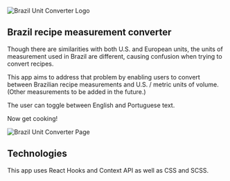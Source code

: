![Brazil Unit Converter Logo](https://sea-organ-seeds.s3.amazonaws.com/images/purple-flag-small.jpg "Brazil Unit Converter Logo")

## Brazil recipe measurement converter

Though there are similarities with both U.S. and European units, the units of measurement used in Brazil are different, causing confusion when trying to convert recipes. 

This app aims to address that problem by enabling users to convert between Brazilian recipe measurements and U.S. / metric units of volume. (Other measurements to be added in the future.)

The user can toggle between English and Portuguese text.

Now get cooking!

![Brazil Unit Converter Page](https://sea-organ-seeds.s3.amazonaws.com/images/bz-converter-screenshot.jpg "Brazil Unit Converter Page")

## Technologies
This app uses React Hooks and Context API as well as CSS and SCSS.



